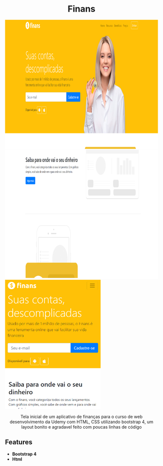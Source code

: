 <h1 align="center">
Finans</h1>

<div>
  <img src="/img/finans.png" alt="home web" height="425">
  <img src="/img/finans1.png" alt="home web" height="425">
  <img src="/img/finans-mobile.png" alt="home web" height="425">
</div>

<p align="center">Tela inicial de um aplicativo de finanças para o curso de web desenvolvimento da Udemy com HTML, CSS utilizando bootstrap 4, um layout bonito e agradavel feito com poucas linhas de código</p>


## Features

-  **Bootstrap 4**  
-  **Html** 

